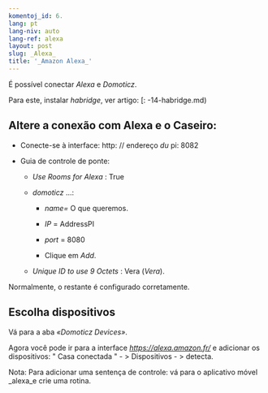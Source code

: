 ```yaml
---
komentoj_id: 6.
lang: pt
lang-niv: auto
lang-ref: alexa
layout: post
slug: _Alexa_
title: '_Amazon Alexa_'
---
```


É possível conectar _Alexa_ e _Domoticz_.

Para este, instalar _habridge_, ver artigo:
[: -14-habridge.md)


## Altere a conexão com Alexa e o Caseiro:
- Conecte-se à interface: http: // endereço _du_ pi: 8082 


- Guia de controle de ponte:


  - _Use Rooms for Alexa_ : True


  - _domoticz_  ...: 


    - _name=_ O que queremos.


    - _IP_ = AddressPI


    - _port_ = 8080


    - Clique em _Add_.


  - _Unique ID to use 9 Octets_ : Vera (_Vera_).


    
Normalmente, o restante é configurado corretamente.

## Escolha dispositivos
Vá para a aba _«Domoticz Devices»_.

Agora você pode ir para a interface  _https://alexa.amazon.fr/_  e adicionar os dispositivos: 
 " Casa conectada " - >  Dispositivos - >  detecta. 

Nota: Para adicionar uma sentença de controle:
vá para o aplicativo móvel _alexa_e crie uma rotina.



